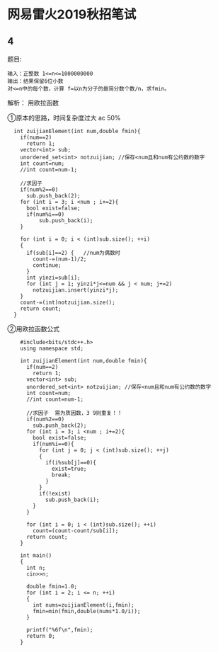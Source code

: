 网易雷火2019秋招笔试
===

4 
---

题目:
```
输入：正整数 1<=n<=1000000000
输出：结果保留6位小数
对<=n中的每个数，计算 f=以n为分子的最简分数个数/n，求fmin。
```
解析： 用欧拉函数

①原本的思路，时间复杂度过大 ac 50%
      
      int zuijianElement(int num,double fmin){
        if(num==2) 
          return 1;
        vector<int> sub;
        unordered_set<int> notzuijian; //保存<num且和num有公约数的数字
        int count=num;
        //int count=num-1;

        //求因子
        if(num%2==0)
          sub.push_back(2);
        for (int i = 3; i <num ; i+=2){
          bool exist=false;
          if(num%i==0)
              sub.push_back(i);	
        } 

        for (int i = 0; i < (int)sub.size(); ++i)
        {
          if(sub[i]==2) {	//num为偶数时
            count-=(num-1)/2;
            continue;
          }
          int yinzi=sub[i];
          for (int j = 1; yinzi*j<=num && j < num; j+=2)
            notzuijian.insert(yinzi*j);
        }
        count-=(int)notzuijian.size();
        return count;
      }
      
②用欧拉函数公式

        #include<bits/stdc++.h>
        using namespace std;

        int zuijianElement(int num,double fmin){
          if(num==2) 
            return 1;
          vector<int> sub;
          unordered_set<int> notzuijian; //保存<num且和num有公约数的数字
          int count=num;
          //int count=num-1;

          //求因子  需为质因数，3 9则重复！！
          if(num%2==0)
            sub.push_back(2);
          for (int i = 3; i <num ; i+=2){
            bool exist=false;
            if(num%i==0){
              for (int j = 0; j < (int)sub.size(); ++j)
              {
                if(i%sub[j]==0){
                  exist=true;
                  break;
                }
              }
              if(!exist)
                sub.push_back(i);	
            }
          } 

          for (int i = 0; i < (int)sub.size(); ++i)
            count=(count-count/sub[i]);
          return count;
        }

        int main()
        {
          int n;
          cin>>n;

          double fmin=1.0;
          for (int i = 2; i <= n; ++i)
          {
            int nums=zuijianElement(i,fmin);
            fmin=min(fmin,double(nums*1.0/i));
          }

          printf("%6f\n",fmin);
          return 0;
        }
